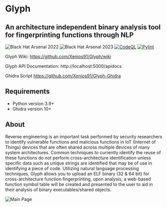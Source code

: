 # Glyph

## An architecture independent binary analysis tool for fingerprinting functions through NLP

![Black Hat Arsenal 2022](https://raw.githubusercontent.com/toolswatch/badges/master/arsenal/usa/2022.svg)
![Black Hat Arsenal 2023](https://raw.githubusercontent.com/toolswatch/badges/master/arsenal/usa/2023.svg)
[![CodeQL](https://github.com/Xenios91/Glyph/actions/workflows/codeql.yml/badge.svg)](https://github.com/Xenios91/Glyph/actions/workflows/codeql.yml)
[![Pylint](https://github.com/Xenios91/Glyph/actions/workflows/pylint.yml/badge.svg)](https://github.com/Xenios91/Glyph/actions/workflows/pylint.yml)

Glyph Wiki: https://github.com/Xenios91/Glyph/wiki

Glyph API Documentation: http://localhost:5000/apidocs

Ghidra Script
https://github.com/Xenios91/Glyph-Ghidra

## Requirements

- Python version 3.9+
- Ghidra version 10+

## About

Reverse engineering is an important task performed by security researchers to identify vulnerable functions and malicious functions in IoT (Internet of Things) devices that are often shared across multiple devices of many system architectures. Common techniques to currently identify the reuse of these functions do not perform cross-architecture identification unless specific data such as unique strings are identified that may be of use in identifying a piece of code. Utilizing natural language processing techniques, Glyph allows you to upload an ELF binary (32 & 64 bit) for cross-architecture function fingerprinting, upon analysis, a web-based function symbol table will be created and presented to the user to aid in their analysis of binary executables/shared objects.

![Main Page](https://i.imgur.com/Gb9OFNN.png)




